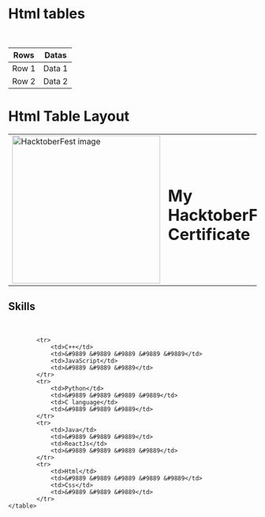 <!DOCTYPE html>
<html lang="en">
<head>
    <meta charset="UTF-8">
    <meta http-equiv="X-UA-Compatible" content="IE=edge">
    <meta name="viewport" content="width=device-width, initial-scale=1.0">
    <title>Html Tables</title>
</head>
<body>
    <h1>Html tables</h1>
    <br>
    <table>
        <thead>    <!--This is head-->
            <tr>
                <th>Rows</th>
                <th>Datas</th>
            </tr>
        </thead>
        <tr>
            <td>Row 1</td>
            <td>Data 1</td>
        </tr>
        <tr>
            <td>Row 2</td>
            <td>Data 2</td>
        </tr>
    </table>
    <!--Html Table Layout-->
    <h1>Html Table Layout</h1>
    <table cellspacing="20">
        <tr>
            <td><img src="HacktoberFest.jpg" alt="HacktoberFest image" width="300px"></td>
            <td><h1>My HacktoberFest Certificate</h1></td>
        </tr>
    </table>
    <!--Skills section-->
    <!--Chalenge Tables-->
    <h2><b>Skills</b></h2>
    <br>
    <table cellspacing="20">
        
            <tr>
                <td>C++</td>
                <td>&#9889 &#9889 &#9889 &#9889 &#9889</td>
                <td>JavaScript</td>
                <td>&#9889 &#9889 &#9889</td>
            </tr>
            <tr>
                <td>Python</td>
                <td>&#9889 &#9889 &#9889 &#9889</td>
                <td>C language</td>
                <td>&#9889 &#9889 &#9889</td>
            </tr>
            <tr>
                <td>Java</td>
                <td>&#9889 &#9889 &#9889</td>
                <td>ReactJs</td>
                <td>&#9889 &#9889 &#9889 &#9889</td>
            </tr>
            <tr>
                <td>Html</td>
                <td>&#9889 &#9889 &#9889 &#9889 &#9889</td>
                <td>Css</td>
                <td>&#9889 &#9889 &#9889</td>
            </tr>
    </table>
</body>
</html>
